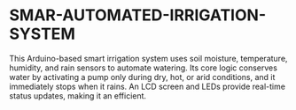# SMAR-AUTOMATED-IRRIGATION-SYSTEM
This Arduino-based smart irrigation system uses soil moisture, temperature, humidity, and rain sensors to automate watering. Its core logic conserves water by activating a pump only during dry, hot, or arid conditions, and it immediately stops when it rains. An LCD screen and LEDs provide real-time status updates, making it an efficient.
